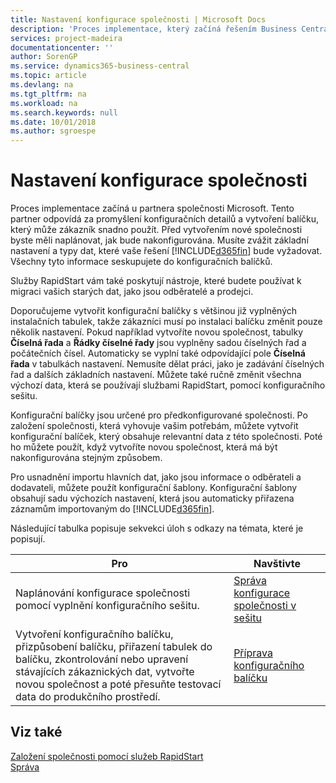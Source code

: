 ```yaml
---
title: Nastavení konfigurace společnosti | Microsoft Docs
description: 'Proces implementace, který začíná řešením Business Central, bude vyžadovat. Všechny tyto informace seskupujete do konfiguračních balíčků.'
services: project-madeira
documentationcenter: ''
author: SorenGP
ms.service: dynamics365-business-central
ms.topic: article
ms.devlang: na
ms.tgt_pltfrm: na
ms.workload: na
ms.search.keywords: null
ms.date: 10/01/2018
ms.author: sgroespe
---
```


# <a name="set-up-company-configuration"></a>Nastavení konfigurace společnosti

Proces implementace začíná u partnera společnosti Microsoft. Tento partner odpovídá za promyšlení konfiguračních detailů a vytvoření balíčku, který může zákazník snadno použít. Před vytvořením nové společnosti byste měli naplánovat, jak bude nakonfigurována. Musíte zvážit základní nastavení a typy dat, které vaše řešení [!INCLUDE[d365fin](includes/d365fin_md.md)] bude vyžadovat. Všechny tyto informace seskupujete do konfiguračních balíčků.

Služby RapidStart vám také poskytují nástroje, které budete používat k migraci vašich starých dat, jako jsou odběratelé a prodejci.  

Doporučujeme vytvořit konfigurační balíčky s většinou již vyplněných instalačních tabulek, takže zákazníci musí po instalaci balíčku změnit pouze několik nastavení. Pokud například vytvoříte novou společnost, tabulky **Číselná řada** a **Řádky číselné řady** jsou vyplněny sadou číselných řad a počátečních čísel. Automaticky se vyplní také odpovídající pole **Číselná řada** v tabulkách nastavení. Nemusíte dělat práci, jako je zadávání číselných řad a dalších základních nastavení. Můžete také ručně změnit všechna výchozí data, která se používají službami RapidStart, pomocí konfiguračního sešitu.  

Konfigurační balíčky jsou určené pro předkonfigurované společnosti. Po založení společnosti, která vyhovuje vašim potřebám, můžete vytvořit konfigurační balíček, který obsahuje relevantní data z této společnosti. Poté ho můžete použít, když vytvoříte novou společnost, která má být nakonfigurována stejným způsobem.  

Pro usnadnění importu hlavních dat, jako jsou informace o odběrateli a dodavateli, můžete použít konfigurační šablony. Konfigurační šablony obsahují sadu výchozích nastavení, která jsou automaticky přiřazena záznamům importovaným do [!INCLUDE[d365fin](includes/d365fin_md.md)].

Následující tabulka popisuje sekvekci úloh s odkazy na témata, které je popisují.

| **Pro**                                                                                                                                                                                                                            | **Navštivte**                                                                                          |
| ---------------------------------------------------------------------------------------------------------------------------------------------------------------------------------------------------------------------------------- | ------------------------------------------------------------------------------------------------------ |
| Naplánování konfigurace společnosti pomocí vyplnění konfiguračního sešitu.                                                                                                                                                         | [Správa konfigurace společnosti v sešitu](admin-how-to-manage-company-configuration-in-a-worksheet.md) |
| Vytvoření konfiguračního balíčku, přizpůsobení balíčku, přiřazení tabulek do balíčku, zkontrolování nebo upravení stávajících zákaznických dat, vytvořte novou společnost a poté přesuňte testovací data do produkčního prostředí. | [Příprava konfiguračního balíčku](admin-how-to-prepare-a-configuration-package.md)                     |

## <a name="see-also"></a>Viz také

[Založení společnosti pomocí služeb RapidStart](admin-set-up-a-company-with-rapidstart.md)  
[Správa](admin-setup-and-administration.md)

